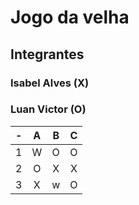 # Jogo da velha
## Integrantes
### Isabel Alves (X)
### Luan Victor (O)

| -  |  A     | B     | C     |
| -- | :---:  | :---: | :---: |
| 1  | W      | O     | O     |
| 2  | O      | X     | X     |
| 3  | X      | w     | O     |

